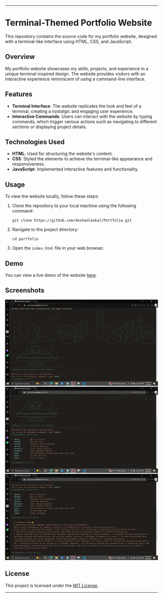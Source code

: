 
---

# Terminal-Themed Portfolio Website

This repository contains the source code for my portfolio website, designed with a terminal-like interface using HTML, CSS, and JavaScript.

## Overview

My portfolio website showcases my skills, projects, and experience in a unique terminal-inspired design. The website provides visitors with an interactive experience reminiscent of using a command-line interface.

## Features

- **Terminal Interface**: The website replicates the look and feel of a terminal, creating a nostalgic and engaging user experience.
- **Interactive Commands**: Users can interact with the website by typing commands, which trigger various actions such as navigating to different sections or displaying project details.

## Technologies Used

- **HTML**: Used for structuring the website's content.
- **CSS**: Styled the elements to achieve the terminal-like appearance and responsiveness.
- **JavaScript**: Implemented interactive features and functionality.

## Usage

To view the website locally, follow these steps:

1. Clone the repository to your local machine using the following command:
   ```
   git clone https://github.com/deshanlankal/Portfolio.git
   ```

2. Navigate to the project directory:
   ```
   cd portfolio
   ```

3. Open the `index.html` file in your web browser.

## Demo

You can view a live demo of the website [here](#).

## Screenshots

![Screenshot 1](Screenshot1.png)
![Screenshot 2](Screenshot2.png)
![Screenshot 3](Screenshot3.png)

## License

This project is licensed under the [MIT License](LICENSE).


---


